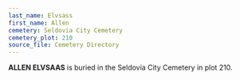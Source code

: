 ```yaml
---
last_name: Elvsass
first_name: Allen
cemetery: Seldovia City Cemetery
cemetery_plot: 210
source_file: Cemetery Directory
---
```

**ALLEN ELVSAAS** is buried in the Seldovia City Cemetery in plot 210. 




